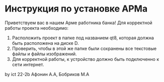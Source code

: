# Инструкция по установке АРМа
Приветствуем вас в нашем Арме работника банка!
Для корректной работы проекта необходимо:
1) Расположить проект в папке под названием qt8, которая должна быть расположена на диске D.
2) Проверить, чтобы в этой же папке были сохранены все текстовые файлы и файлы изображений.
3) Для корректной работы, к устройство должно быть подключенно к сети интернет.

by ict 22-2b Афонин А.А, Бобриков М.А
